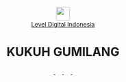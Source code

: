 <div align="center">
  <a href="https://leveldigital.id">
    <img src="https://leveldigital.id/img/favicon.ico" width="32" height="32">
    <br>
    Level Digital Indonesia
  </a>
</div>

<h1 align="center">KUKUH GUMILANG</h1>

<div align="center">
  <a href="https://www.youtube.com/@kgilang">
    <img src="https://www.youtube.com/favicon.ico" width="16" height="16">
  </a>
  <a href="https://www.linkedin.com/in/kgilang">
    <img src="https://www.linkedin.com/favicon.ico" width="16" height="16">
  </a>
  <a href="https://instagram.com/_kgilangva">
    <img src="https://www.instagram.com/favicon.ico" width="16" height="16">
  </a>
  <a href="https://www.facebook.com/kgilang">
    <img src="https://www.facebook.com/favicon.ico" width="16" height="16">
  </a>
</div>